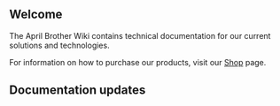 ## Welcome

The April Brother Wiki contains technical documentation for our current solutions and technologies.

For information on how to purchase our products, visit our [Shop](https://blog.aprbrother.com/shop) page.

## Documentation updates

